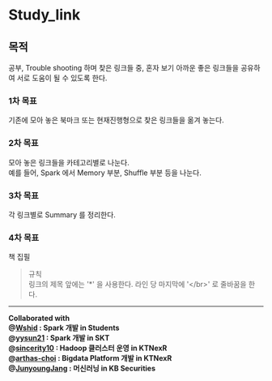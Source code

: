 # Study_link

## 목적 </br>
공부, Trouble shooting 하며 찾은 링크들 중, 혼자 보기 아까운 좋은 링크들을 공유하여 서로 도움이 될 수 있도록 한다. </br>

### 1차 목표 </br>
기존에 모아 놓은 북마크 또는 현재진행형으로 찾은 링크들을 옮겨 놓는다. </br>

### 2차 목표 </br>
모아 놓은 링크들을 카테고리별로 나눈다.</br>
예를 들어, Spark 에서 Memory 부분, Shuffle 부분 등을 나눈다.</br>

### 3차 목표 </br>
각 링크별로 Summary 를 정리한다.

### 4차 목표 </br>
책 집필 </br>

> 규칙</br>
링크의 제목 앞에는 '*' 을 사용한다.
라인 당 마지막에 '<\/br>' 로 줄바꿈을 한다.

------------------------------

**Collaborated with </br>
@[Wshid](https://github.com/Wshid) : Spark 개발 in Students </br>
@[yysun21](https://github.com/yysun21) : Spark 개발 in SKT </br>
@[sincerity10](https://github.com/sincerity10) : Hadoop 클러스터 운영 in KTNexR</br>
@[arthas-choi](https://github.com/arthas-choi) : Bigdata Platform 개발 in KTNexR</br>
@[JunyoungJang](https://github.com/JunyoungJang) : 머신러닝 in KB Securities</br>**


